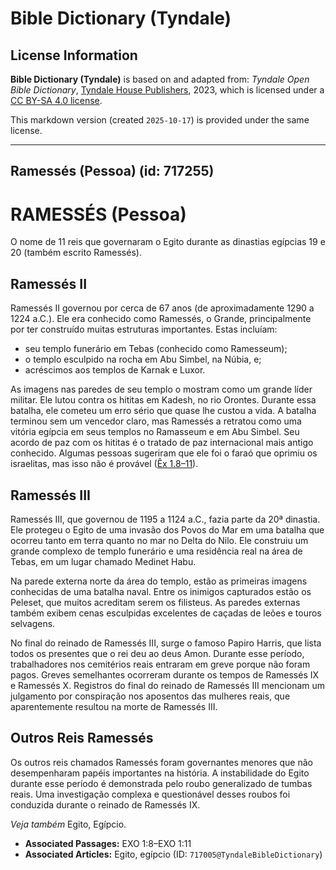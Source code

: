# Bible Dictionary (Tyndale)

## License Information

**Bible Dictionary (Tyndale)** is based on and adapted from: _Tyndale Open Bible Dictionary_, [Tyndale House Publishers](https://tyndaleopenresources.com/), 2023, which is licensed under a [CC BY-SA 4.0 license](https://creativecommons.org/licenses/by-sa/4.0/legalcode.en).

This markdown version (created `2025-10-17`) is provided under the same license.



--------------------------------

## Ramessés (Pessoa) (id: 717255)

RAMESSÉS (Pessoa)
=================

O nome de 11 reis que governaram o Egito durante as dinastias egípcias 19 e 20 (também escrito Ramessés).

Ramessés II
-----------

Ramessés II governou por cerca de 67 anos (de aproximadamente 1290 a 1224 a.C.). Ele era conhecido como Ramessés, o Grande, principalmente por ter construído muitas estruturas importantes. Estas incluíam:

* seu templo funerário em Tebas (conhecido como Ramesseum);
* o templo esculpido na rocha em Abu Simbel, na Núbia, e;
* acréscimos aos templos de Karnak e Luxor.

As imagens nas paredes de seu templo o mostram como um grande líder militar. Ele lutou contra os hititas em Kadesh, no rio Orontes. Durante essa batalha, ele cometeu um erro sério que quase lhe custou a vida. A batalha terminou sem um vencedor claro, mas Ramessés a retratou como uma vitória egípcia em seus templos no Ramasseum e em Abu Simbel. Seu acordo de paz com os hititas é o tratado de paz internacional mais antigo conhecido. Algumas pessoas sugeriram que ele foi o faraó que oprimiu os israelitas, mas isso não é provável ([Êx 1\.8–11](https://ref.ly/Exod1:8-Exod1:11)).

Ramessés III
------------

Ramessés III, que governou de 1195 a 1124 a.C., fazia parte da 20ª dinastia. Ele protegeu o Egito de uma invasão dos Povos do Mar em uma batalha que ocorreu tanto em terra quanto no mar no Delta do Nilo. Ele construiu um grande complexo de templo funerário e uma residência real na área de Tebas, em um lugar chamado Medinet Habu.

Na parede externa norte da área do templo, estão as primeiras imagens conhecidas de uma batalha naval. Entre os inimigos capturados estão os Peleset, que muitos acreditam serem os filisteus. As paredes externas também exibem cenas esculpidas excelentes de caçadas de leões e touros selvagens.

No final do reinado de Ramessés III, surge o famoso Papiro Harris, que lista todos os presentes que o rei deu ao deus Amon. Durante esse período, trabalhadores nos cemitérios reais entraram em greve porque não foram pagos. Greves semelhantes ocorreram durante os tempos de Ramessés IX e Ramessés X. Registros do final do reinado de Ramessés III mencionam um julgamento por conspiração nos aposentos das mulheres reais, que aparentemente resultou na morte de Ramessés III.

Outros Reis Ramessés
--------------------

Os outros reis chamados Ramessés foram governantes menores que não desempenharam papéis importantes na história. A instabilidade do Egito durante esse período é demonstrada pelo roubo generalizado de tumbas reais. Uma investigação complexa e questionável desses roubos foi conduzida durante o reinado de Ramessés IX.

*Veja também* Egito, Egípcio.

* **Associated Passages:** EXO 1:8–EXO 1:11
* **Associated Articles:** Egito, egípcio (ID: `717005@TyndaleBibleDictionary`)

